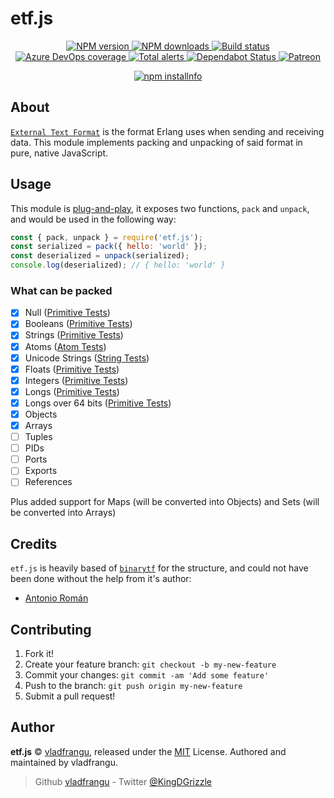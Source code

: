 # etf.js

<!-- markdownlint-disable MD033 -->
<div align="center">
  <p>
    <a href="https://www.npmjs.com/package/etf.js">
      <img src="https://img.shields.io/npm/v/etf.js.svg?maxAge=3600" alt="NPM version" />
    </a>
    <a href="https://www.npmjs.com/package/etf.js">
      <img src="https://img.shields.io/npm/dt/etf.js.svg?maxAge=3600" alt="NPM downloads" />
    </a>
    <a href="https://dev.azure.com/vladfrangu/Public/_build/latest?definitionId=7&branchName=master">
      <img src="https://dev.azure.com/vladfrangu/Public/_apis/build/status/vladfrangu.etf.js?branchName=master" alt="Build status" />
    </a>
    <a href="https://dev.azure.com/vladfrangu/Public/_build/latest?definitionId=7&branchName=master">
      <img src="https://img.shields.io/azure-devops/coverage/vladfrangu/Public/1/master.svg" alt="Azure DevOps coverage">
    </a>
    <a href="https://lgtm.com/projects/g/vladfrangu/etf.js/alerts/">
      <img src="https://img.shields.io/lgtm/alerts/g/vladfrangu/etf.js.svg?logo=lgtm&logoWidth=18" alt="Total alerts">
    </a>
    <a href="https://dependabot.com">
      <img src="https://api.dependabot.com/badges/status?host=github&repo=vladfrangu/etf.js" alt="Dependabot Status">
    </a>
    <a href="https://www.patreon.com/kingdgrizzle">
      <img src="https://img.shields.io/badge/donate-patreon-F96854.svg" alt="Patreon" />
    </a>
  </p>
  <p>
    <a href="https://nodei.co/npm/etf.js/"><img src="https://nodei.co/npm/etf.js.png?downloads=true&stars=true" alt="npm installnfo" /></a>
  </p>
</div>
<!-- markdownlint-enable MD033 -->

## About

[`External Text Format`][etf] is the format Erlang uses when sending and receiving data. This module implements packing and unpacking of said format in pure, native JavaScript.

## Usage

This module is [plug-and-play](https://en.wikipedia.org/wiki/Plug_and_play), it exposes two functions, `pack` and `unpack`, and would be used in the following way:

```javascript
const { pack, unpack } = require('etf.js');
const serialized = pack({ hello: 'world' });
const deserialized = unpack(serialized);
console.log(deserialized); // { hello: 'world' }
```

### What can be packed

- [x] Null ([Primitive Tests](https://github.com/vladfrangu/etf.js/blob/master/src/test/primitives.ts))
- [x] Booleans ([Primitive Tests](https://github.com/vladfrangu/etf.js/blob/master/src/test/primitives.ts))
- [x] Strings ([Primitive Tests](https://github.com/vladfrangu/etf.js/blob/master/src/test/primitives.ts))
- [x] Atoms ([Atom Tests](https://github.com/vladfrangu/etf.js/blob/master/src/test/atoms.ts))
- [x] Unicode Strings ([String Tests](https://github.com/vladfrangu/etf.js/blob/master/src/test/strings.ts))
- [x] Floats ([Primitive Tests](https://github.com/vladfrangu/etf.js/blob/master/src/test/primitives.ts))
- [x] Integers ([Primitive Tests](https://github.com/vladfrangu/etf.js/blob/master/src/test/primitives.ts))
- [x] Longs ([Primitive Tests](https://github.com/vladfrangu/etf.js/blob/master/src/test/primitives.ts))
- [x] Longs over 64 bits ([Primitive Tests](https://github.com/vladfrangu/etf.js/blob/master/src/test/primitives.ts))
- [x] Objects
- [x] Arrays
- [ ] Tuples
- [ ] PIDs
- [ ] Ports
- [ ] Exports
- [ ] References

Plus added support for Maps (will be converted into Objects) and Sets (will be converted into Arrays)

## Credits

`etf.js` is heavily based of [`binarytf`][binarytf] for the structure, and could not have been done without the help from it's author:

- [Antonio Román](https://github.com/kyranet)

## Contributing

1. Fork it!
1. Create your feature branch: `git checkout -b my-new-feature`
1. Commit your changes: `git commit -am 'Add some feature'`
1. Push to the branch: `git push origin my-new-feature`
1. Submit a pull request!

## Author

**etf.js** © [vladfrangu][github-vlad], released under the
[MIT](https://github.com/vladfrangu/etf.js/blob/master/LICENSE) License.
Authored and maintained by vladfrangu.
> Github [vladfrangu][github-vlad] - Twitter [@KingDGrizzle](https://twitter.com/KingDGrizzle)

[etf]: http://erlang.org/doc/apps/erts/erl_ext_dist.html
[binarytf]: https://github.com/binarytf/binarytf
[github-vlad]: (https://github.com/vladfrangu)
